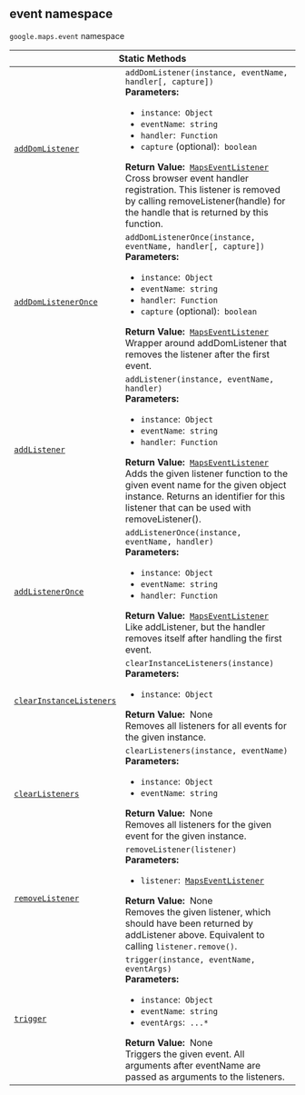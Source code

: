 
<h2 id="event">event namespace</h2>
<p>
<code><span itemprop="path">google.maps</span>.<span itemprop="name">event</span></code>
namespace
</p>
<div class="devsite-table-wrapper"><table class="methods responsive" summary="namespace event - Static Methods">
<thead>
<tr><th colspan="2">Static Methods</th>
</tr></thead>
<tbody>
<tr id="event.addDomListener">
<td itemprop="property"><code><a class="secret-link" href="#event.addDomListener"><span>addDomListener</span></a></code></td>
<td><div><code>addDomListener(instance, eventName, handler[, capture])</code></div>
<div class="desc"><strong>Parameters:</strong>&nbsp; <ul>
<li><code>instance</code>:&nbsp; <code>Object</code></li>
<li><code>eventName</code>:&nbsp; <code>string</code></li>
<li><code>handler</code>:&nbsp; <code>Function</code></li>
<li><code>capture</code> (optional):&nbsp; <code>boolean</code></li>
</ul></div>
<div class="desc"><strong>Return Value:</strong>&nbsp; <code><a href="MapsEventListener.md">MapsEventListener</a></code></div>
<div class="desc">Cross browser event handler registration. This listener is removed by calling removeListener(handle) for the handle that is returned by this function.</div></td>
</tr>
<tr id="event.addDomListenerOnce">
<td itemprop="property"><code><a class="secret-link" href="#event.addDomListenerOnce"><span>addDomListenerOnce</span></a></code></td>
<td><div><code>addDomListenerOnce(instance, eventName, handler[, capture])</code></div>
<div class="desc"><strong>Parameters:</strong>&nbsp; <ul>
<li><code>instance</code>:&nbsp; <code>Object</code></li>
<li><code>eventName</code>:&nbsp; <code>string</code></li>
<li><code>handler</code>:&nbsp; <code>Function</code></li>
<li><code>capture</code> (optional):&nbsp; <code>boolean</code></li>
</ul></div>
<div class="desc"><strong>Return Value:</strong>&nbsp; <code><a href="MapsEventListener.md">MapsEventListener</a></code></div>
<div class="desc">Wrapper around addDomListener that removes the listener after the first event.</div></td>
</tr>
<tr id="event.addListener">
<td itemprop="property"><code><a class="secret-link" href="#event.addListener"><span>addListener</span></a></code></td>
<td><div><code>addListener(instance, eventName, handler)</code></div>
<div class="desc"><strong>Parameters:</strong>&nbsp; <ul>
<li><code>instance</code>:&nbsp; <code>Object</code></li>
<li><code>eventName</code>:&nbsp; <code>string</code></li>
<li><code>handler</code>:&nbsp; <code>Function</code></li>
</ul></div>
<div class="desc"><strong>Return Value:</strong>&nbsp; <code><a href="MapsEventListener.md">MapsEventListener</a></code></div>
<div class="desc">Adds the given listener function to the given event name for the given object instance. Returns an identifier for this listener that can be used with removeListener().</div></td>
</tr>
<tr id="event.addListenerOnce">
<td itemprop="property"><code><a class="secret-link" href="#event.addListenerOnce"><span>addListenerOnce</span></a></code></td>
<td><div><code>addListenerOnce(instance, eventName, handler)</code></div>
<div class="desc"><strong>Parameters:</strong>&nbsp; <ul>
<li><code>instance</code>:&nbsp; <code>Object</code></li>
<li><code>eventName</code>:&nbsp; <code>string</code></li>
<li><code>handler</code>:&nbsp; <code>Function</code></li>
</ul></div>
<div class="desc"><strong>Return Value:</strong>&nbsp; <code><a href="MapsEventListener.md">MapsEventListener</a></code></div>
<div class="desc">Like addListener, but the handler removes itself after handling the first event.</div></td>
</tr>
<tr id="event.clearInstanceListeners">
<td itemprop="property"><code><a class="secret-link" href="#event.clearInstanceListeners"><span>clearInstanceListeners</span></a></code></td>
<td><div><code>clearInstanceListeners(instance)</code></div>
<div class="desc"><strong>Parameters:</strong>&nbsp; <ul>
<li><code>instance</code>:&nbsp; <code>Object</code></li>
</ul></div>
<div class="desc"><strong>Return Value:</strong>&nbsp; None</div>
<div class="desc">Removes all listeners for all events for the given instance.</div></td>
</tr>
<tr id="event.clearListeners">
<td itemprop="property"><code><a class="secret-link" href="#event.clearListeners"><span>clearListeners</span></a></code></td>
<td><div><code>clearListeners(instance, eventName)</code></div>
<div class="desc"><strong>Parameters:</strong>&nbsp; <ul>
<li><code>instance</code>:&nbsp; <code>Object</code></li>
<li><code>eventName</code>:&nbsp; <code>string</code></li>
</ul></div>
<div class="desc"><strong>Return Value:</strong>&nbsp; None</div>
<div class="desc">Removes all listeners for the given event for the given instance.</div></td>
</tr>
<tr id="event.removeListener">
<td itemprop="property"><code><a class="secret-link" href="#event.removeListener"><span>removeListener</span></a></code></td>
<td><div><code>removeListener(listener)</code></div>
<div class="desc"><strong>Parameters:</strong>&nbsp; <ul>
<li><code>listener</code>:&nbsp; <code><a href="MapsEventListener.md">MapsEventListener</a></code></li>
</ul></div>
<div class="desc"><strong>Return Value:</strong>&nbsp; None</div>
<div class="desc">Removes the given listener, which should have been returned by addListener above. Equivalent to calling <code>listener.remove()</code>.</div></td>
</tr>
<tr id="event.trigger">
<td itemprop="property"><code><a class="secret-link" href="#event.trigger"><span>trigger</span></a></code></td>
<td><div><code>trigger(instance, eventName, eventArgs)</code></div>
<div class="desc"><strong>Parameters:</strong>&nbsp; <ul>
<li><code>instance</code>:&nbsp; <code>Object</code></li>
<li><code>eventName</code>:&nbsp; <code>string</code></li>
<li><code>eventArgs</code>:&nbsp; <code>...*</code></li>
</ul></div>
<div class="desc"><strong>Return Value:</strong>&nbsp; None</div>
<div class="desc">Triggers the given event. All arguments after eventName are passed as arguments to the listeners.</div></td>
</tr>
</tbody>
</table></div>
